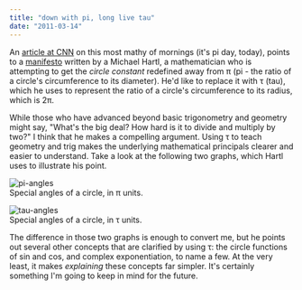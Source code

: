 ```yaml
---
title: "down with pi, long live tau"
date: "2011-03-14"
---
```


An [article at CNN](http://www.cnn.com/2011/TECH/innovation/03/14/pi.tau.math/index.html?eref=mrss_igoogle_cnn) on this most mathy of mornings (it's pi day, today), points to a [manifesto](http://tauday.com/) written by a Michael Hartl, a mathematician who is attempting to get the _circle constant_ redefined away from π (pi - the ratio of a circle's circumference to its diameter). He'd like to replace it with τ (tau), which he uses to represent the ratio of a circle's circumference to its radius, which is 2π.

While those who have advanced beyond basic trigonometry and geometry might say, "What's the big deal? How hard is it to divide and multiply by two?" I think that he makes a compelling argument. Using τ to teach geometry and trig makes the underlying mathematical principals clearer and easier to understand. Take a look at the following two graphs, which Hartl uses to illustrate his point.

![pi-angles](http://tauday.com/images/figures/pi-angles.png)  
Special angles of a circle, in π units.

![tau-angles](http://tauday.com/images/figures/tau-angles.png)  
Special angles of a circle, in τ units.

The difference in those two graphs is enough to convert me, but he points out several other concepts that are clarified by using τ: the circle functions of sin and cos, and complex exponentiation, to name a few. At the very least, it makes _explaining_ these concepts far simpler. It's certainly something I'm going to keep in mind for the future.
